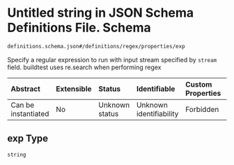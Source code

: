 # Untitled string in JSON Schema Definitions File.  Schema

```txt
definitions.schema.json#/definitions/regex/properties/exp
```

Specify a regular expression to run with input stream specified by `stream` field. buildtest uses re.search when performing regex

| Abstract            | Extensible | Status         | Identifiable            | Custom Properties | Additional Properties | Access Restrictions | Defined In                                                                         |
| :------------------ | :--------- | :------------- | :---------------------- | :---------------- | :-------------------- | :------------------ | :--------------------------------------------------------------------------------- |
| Can be instantiated | No         | Unknown status | Unknown identifiability | Forbidden         | Allowed               | none                | [definitions.schema.json\*](../out/definitions.schema.json "open original schema") |

## exp Type

`string`
